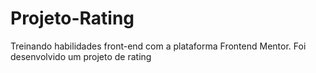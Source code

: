 # Projeto-Rating
Treinando habilidades front-end com a plataforma Frontend Mentor. Foi desenvolvido um projeto de rating
